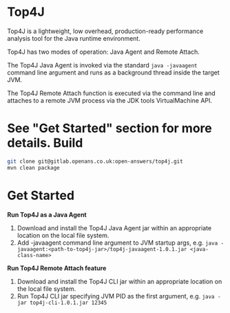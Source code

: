 Top4J
=====
Top4J is a lightweight, low overhead, production-ready performance analysis tool for the Java runtime environment.

Top4J has two modes of operation: Java Agent and Remote Attach.

The Top4J Java Agent is invoked via the standard `java -javaagent` command line argument and runs as a background thread inside the target JVM.

The Top4J Remote Attach function is executed via the command line and attaches to a remote JVM process via the JDK tools VirtualMachine API.

See "Get Started" section for more details.
Build
=====
```bash
git clone git@gitlab.openans.co.uk:open-answers/top4j.git
mvn clean package
```
Get Started
===========
**Run Top4J as a Java Agent**
1. Download and install the Top4J Java Agent jar within an appropriate location on the local file system.
1. Add -javaagent command line argument to JVM startup args, e.g. `java -javaagent:<path-to-top4j-jar>/top4j-javaagent-1.0.1.jar <java-class-name>`

**Run Top4J Remote Attach feature**
1. Download and install the Top4J CLI jar within an appropriate location on the local file system.
1. Run Top4J CLI jar specifying JVM PID as the first argument, e.g. `java -jar top4j-cli-1.0.1.jar 12345`
